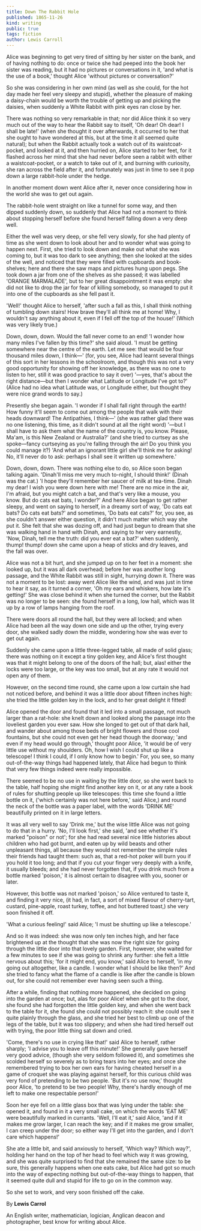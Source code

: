 ```yaml
---
title: Down The Rabbit Hole
published: 1865-11-26
kind: writing
public: true
tags: fiction
author: Lewis Carroll
---
```


Alice was beginning to get very tired of sitting by her sister on the bank, and of having nothing to do: once or twice she had peeped into the book her sister was reading, but it had no pictures or conversations in it, 'and what is the use of a book,' thought Alice 'without pictures or conversation?'

So she was considering in her own mind (as well as she could, for the hot day made her feel very sleepy and stupid), whether the pleasure of making a daisy-chain would be worth the trouble of getting up and picking the daisies, when suddenly a White Rabbit with pink eyes ran close by her.

There was nothing so very remarkable in that; nor did Alice think it so very much out of the way to hear the Rabbit say to itself, 'Oh dear! Oh dear! I shall be late!' (when she thought it over afterwards, it occurred to her that she ought to have wondered at this, but at the time it all seemed quite natural); but when the Rabbit actually took a watch out of its waistcoat-pocket, and looked at it, and then hurried on, Alice started to her feet, for it flashed across her mind that she had never before seen a rabbit with either a waistcoat-pocket, or a watch to take out of it, and burning with curiosity, she ran across the field after it, and fortunately was just in time to see it pop down a large rabbit-hole under the hedge.

In another moment down went Alice after it, never once considering how in the world she was to get out again.

The rabbit-hole went straight on like a tunnel for some way, and then dipped suddenly down, so suddenly that Alice had not a moment to think about stopping herself before she found herself falling down a very deep well.

Either the well was very deep, or she fell very slowly, for she had plenty of time as she went down to look about her and to wonder what was going to happen next. First, she tried to look down and make out what she was coming to, but it was too dark to see anything; then she looked at the sides of the well, and noticed that they were filled with cupboards and book-shelves; here and there she saw maps and pictures hung upon pegs. She took down a jar from one of the shelves as she passed; it was labelled 'ORANGE MARMALADE', but to her great disappointment it was empty: she did not like to drop the jar for fear of killing somebody, so managed to put it into one of the cupboards as she fell past it.

'Well!' thought Alice to herself, 'after such a fall as this, I shall think nothing of tumbling down stairs! How brave they'll all think me at home! Why, I wouldn't say anything about it, even if I fell off the top of the house!' (Which was very likely true.)

Down, down, down. Would the fall never come to an end! 'I wonder how many miles I've fallen by this time?' she said aloud. 'I must be getting somewhere near the centre of the earth. Let me see: that would be four thousand miles down, I think—' (for, you see, Alice had learnt several things of this sort in her lessons in the schoolroom, and though this was not a very good opportunity for showing off her knowledge, as there was no one to listen to her, still it was good practice to say it over) '—yes, that's about the right distance—but then I wonder what Latitude or Longitude I've got to?' (Alice had no idea what Latitude was, or Longitude either, but thought they were nice grand words to say.)

Presently she began again. 'I wonder if I shall fall right through the earth! How funny it'll seem to come out among the people that walk with their heads downward! The Antipathies, I think—' (she was rather glad there was no one listening, this time, as it didn't sound at all the right word) '—but I shall have to ask them what the name of the country is, you know. Please, Ma'am, is this New Zealand or Australia?' (and she tried to curtsey as she spoke—fancy curtseying as you're falling through the air! Do you think you could manage it?) 'And what an ignorant little girl she'll think me for asking! No, it'll never do to ask: perhaps I shall see it written up somewhere.'

Down, down, down. There was nothing else to do, so Alice soon began talking again. 'Dinah'll miss me very much to-night, I should think!' (Dinah was the cat.) 'I hope they'll remember her saucer of milk at tea-time. Dinah my dear! I wish you were down here with me! There are no mice in the air, I'm afraid, but you might catch a bat, and that's very like a mouse, you know. But do cats eat bats, I wonder?' And here Alice began to get rather sleepy, and went on saying to herself, in a dreamy sort of way, 'Do cats eat bats? Do cats eat bats?' and sometimes, 'Do bats eat cats?' for, you see, as she couldn't answer either question, it didn't much matter which way she put it. She felt that she was dozing off, and had just begun to dream that she was walking hand in hand with Dinah, and saying to her very earnestly, 'Now, Dinah, tell me the truth: did you ever eat a bat?' when suddenly, thump! thump! down she came upon a heap of sticks and dry leaves, and the fall was over.

Alice was not a bit hurt, and she jumped up on to her feet in a moment: she looked up, but it was all dark overhead; before her was another long passage, and the White Rabbit was still in sight, hurrying down it. There was not a moment to be lost: away went Alice like the wind, and was just in time to hear it say, as it turned a corner, 'Oh my ears and whiskers, how late it's getting!' She was close behind it when she turned the corner, but the Rabbit was no longer to be seen: she found herself in a long, low hall, which was lit up by a row of lamps hanging from the roof.

There were doors all round the hall, but they were all locked; and when Alice had been all the way down one side and up the other, trying every door, she walked sadly down the middle, wondering how she was ever to get out again.

Suddenly she came upon a little three-legged table, all made of solid glass; there was nothing on it except a tiny golden key, and Alice's first thought was that it might belong to one of the doors of the hall; but, alas! either the locks were too large, or the key was too small, but at any rate it would not open any of them.

However, on the second time round, she came upon a low curtain she had not noticed before, and behind it was a little door about fifteen inches high: she tried the little golden key in the lock, and to her great delight it fitted!

Alice opened the door and found that it led into a small passage, not much larger than a rat-hole: she knelt down and looked along the passage into the loveliest garden you ever saw. How she longed to get out of that dark hall, and wander about among those beds of bright flowers and those cool fountains, but she could not even get her head though the doorway; 'and even if my head would go through,' thought poor Alice, 'it would be of very little use without my shoulders. Oh, how I wish I could shut up like a telescope! I think I could, if I only know how to begin.' For, you see, so many out-of-the-way things had happened lately, that Alice had begun to think that very few things indeed were really impossible.

There seemed to be no use in waiting by the little door, so she went back to the table, half hoping she might find another key on it, or at any rate a book of rules for shutting people up like telescopes: this time she found a little bottle on it, ('which certainly was not here before,' said Alice,) and round the neck of the bottle was a paper label, with the words 'DRINK ME' beautifully printed on it in large letters.

It was all very well to say 'Drink me,' but the wise little Alice was not going to do that in a hurry. 'No, I'll look first,' she said, 'and see whether it's marked "poison" or not'; for she had read several nice little histories about children who had got burnt, and eaten up by wild beasts and other unpleasant things, all because they would not remember the simple rules their friends had taught them: such as, that a red-hot poker will burn you if you hold it too long; and that if you cut your finger very deeply with a knife, it usually bleeds; and she had never forgotten that, if you drink much from a bottle marked 'poison,' it is almost certain to disagree with you, sooner or later.

However, this bottle was not marked 'poison,' so Alice ventured to taste it, and finding it very nice, (it had, in fact, a sort of mixed flavour of cherry-tart, custard, pine-apple, roast turkey, toffee, and hot buttered toast,) she very soon finished it off.

'What a curious feeling!' said Alice; 'I must be shutting up like a telescope.'

And so it was indeed: she was now only ten inches high, and her face brightened up at the thought that she was now the right size for going through the little door into that lovely garden. First, however, she waited for a few minutes to see if she was going to shrink any further: she felt a little nervous about this; 'for it might end, you know,' said Alice to herself, 'in my going out altogether, like a candle. I wonder what I should be like then?' And she tried to fancy what the flame of a candle is like after the candle is blown out, for she could not remember ever having seen such a thing.

After a while, finding that nothing more happened, she decided on going into the garden at once; but, alas for poor Alice! when she got to the door, she found she had forgotten the little golden key, and when she went back to the table for it, she found she could not possibly reach it: she could see it quite plainly through the glass, and she tried her best to climb up one of the legs of the table, but it was too slippery; and when she had tired herself out with trying, the poor little thing sat down and cried.

'Come, there's no use in crying like that!' said Alice to herself, rather sharply; 'I advise you to leave off this minute!' She generally gave herself very good advice, (though she very seldom followed it), and sometimes she scolded herself so severely as to bring tears into her eyes; and once she remembered trying to box her own ears for having cheated herself in a game of croquet she was playing against herself, for this curious child was very fond of pretending to be two people. 'But it's no use now,' thought poor Alice, 'to pretend to be two people! Why, there's hardly enough of me left to make one respectable person!'

Soon her eye fell on a little glass box that was lying under the table: she opened it, and found in it a very small cake, on which the words 'EAT ME' were beautifully marked in currants. 'Well, I'll eat it,' said Alice, 'and if it makes me grow larger, I can reach the key; and if it makes me grow smaller, I can creep under the door; so either way I'll get into the garden, and I don't care which happens!'

She ate a little bit, and said anxiously to herself, 'Which way? Which way?', holding her hand on the top of her head to feel which way it was growing, and she was quite surprised to find that she remained the same size: to be sure, this generally happens when one eats cake, but Alice had got so much into the way of expecting nothing but out-of-the-way things to happen, that it seemed quite dull and stupid for life to go on in the common way.

So she set to work, and very soon finished off the cake.

By **Lewis Carrol**

An English writer, mathematician, logician, Anglican deacon and photographer, best know for writing about Alice.

